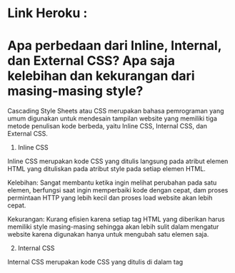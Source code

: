 # Link Heroku : #


# Apa perbedaan dari Inline, Internal, dan External CSS? Apa saja kelebihan dan kekurangan dari masing-masing style? #

Cascading Style Sheets atau CSS merupakan bahasa pemrograman yang umum digunakan untuk mendesain tampilan website yang memiliki tiga metode penulisan kode berbeda, yaitu Inline CSS, Internal CSS, dan External CSS.

1. Inline CSS

Inline CSS merupakan kode CSS yang ditulis langsung pada atribut elemen HTML yang dituliskan pada atribut style pada setiap elemen HTML.

Kelebihan: Sangat membantu ketika ingin melihat perubahan pada satu elemen, berfungsi saat ingin memperbaiki kode dengan cepat, dam proses permintaan HTTP yang lebih kecil dan proses load website akan lebih cepat.

Kekurangan: Kurang efisien karena setiap tag HTML yang diberikan harus memiliki style masing-masing sehingga akan lebih sulit dalam mengatur website karena digunakan hanya untuk mengubah satu elemen saja.


2. Internal CSS

Internal CSS merupakan kode CSS yang ditulis di dalam tag <style> dan kode HTML dituliskan di bagian atas (header) file HTML. Internal CSS bisa digunakan untuk membuat tampilan pada satu halaman website dan tidak digunakan pada halaman website yang lain.

Kelebihan: Perubahan pada Internal CSS hanya berlaku pada satu halaman saja sehingga tidak perlu melakukan upload beberapa file karena HTML dan CSS berada dalam satu file. Class dan ID dapat digunakan oleh internal stylesheet.

Kekurangan: Tidak efisien saat ingin menggunakan CSS yang sama dalam beberapa file dan membuat performa website lebih lambat karena CSS yang berbeda-beda akan mengakibatkan loading ulang setiap mengganti halaman website.


3. External CSS

Eksternal CSS merupakan kode CSS yang ditulis terpisah dengan kode HTML Eksternal CSS ditulis di sebuah file khusus yang berekstensi .css. Pada umumnya, file eksternal CSS diletakkan setelah bagian <head> pada halaman.

Kelebihan: Ukuran file HTML menjadi lebih kecil dan struktur dari kode HTML lebih rapi, loading website menjadi lebih cepat, dan file CSS dapat digunakan di beberapa halaman website sekaligus.

Kekurangan: Halaman akan menjadi berantakan ketika file CSS gagal dipanggil oleh file HTML, misalnya karena koneksi internet yang lambat.


# Jelaskan tag HTML5 yang kamu ketahui. #
<head> : mendefinisikan head dari document
<body> : mendefinisikan body dari document
<title> : mengatur judul halaman
<button> : membuat button yang dapat diklik
<table> : membuat tabel
<h1> hingga <h6> : mencetak tulisan sebagai header (semakin kecil angka, semakin besar ukuran yang dicetak)
<a> : me-refer pada link web tujuan
<p> : mencetak teks dalam bentuk paragraf
<hr> : menampilkan garis horizontal
<br> : memberikan line break atau jeda kosong
<tr> : mendefinisikan baris pada tabel
<td> : mendefinisikan kolom pada tabel
 
 
# Jelaskan tipe-tipe CSS selector yang kamu ketahui. #
  
1. Tag Selector
  
Selector yang akan memilih elemen berdasarkan nama tagnya.
  
p {
    color: blue;
}
  
  
2. ID Selector
  
Selector yang akan memilih elemen berdasarkan nama class yang diberikan dan hanya dapat digunakan pada tepat satu inisiasi elemen. ID Selector diawali dengan tanda pagar (#).
  
#header {
    background: teal;
    color: white;
    height: 100px;
    padding: 50px;
}

  
3. Class Selector
  
Hampir serupa dengan ID Selector, namun dapat digunakan oleh beberapa elemen. Class Selector diawali dengan tanda titik (.).
  
.pink {
  color: white;
  background: pink;
  padding: 5px;
}


# Jelaskan bagaimana cara kamu mengimplementasikan checklist di atas. #


